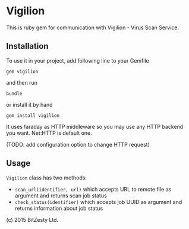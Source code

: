 # Vigilion
This is ruby gem for communication with Vigilion - Virus Scan Service.

## Installation

To use it in your project, add following line to your Gemfile

`gem vigilion`

and then run

`bundle`

or install it by hand

`gem install vigilion`

It uses faraday as HTTP middleware so you may use any HTTP backend you want. Net:HTTP is default one.

(TODO: add configuration option to change HTTP request)

## Usage

`Vigilion` class has two methods:

 * `scan_url(identifier, url)` which accepts URL to remote file as argument and returns scan job status
 * `check_status(identifier)` which accepts job UUID as argument and returns information about job status

(c) 2015 BitZesty Ltd.

